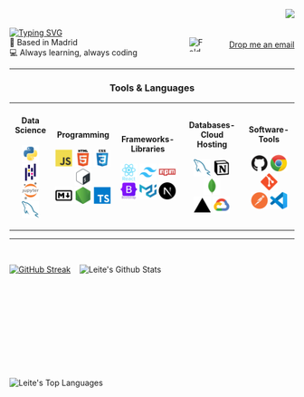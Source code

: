 <div align="right">
 
![](https://komarev.com/ghpvc/?username=leiteway&color=blue&abbreviated=true)

</div>

<div style="display: flex; justify-content: space-between; align-items: center;">
  <div>
    <a href="https://git.io/typing-svg">
      <img src="https://readme-typing-svg.demolab.com?font=Fira+Code&pause=300&color=36BCF7FF&random=false&width=410&lines=Hi+there!+I'm+Leite👋🏼;Web+Developer+%26+Data+Science;Welcome+to+my+page%F0%9F%91%BD" alt="Typing SVG">
    </a>
    <br>
    📍 Based in Madrid <br/>
    💻 Always learning, always coding
  </div>
 
   <br/>
   <img align="center" src="https://raw.githubusercontent.com/Tarikul-Islam-Anik/Animated-Fluent-Emojis/master/Emojis/Hand%20gestures/Folded%20Hands%20Medium-Light%20Skin%20Tone.png" alt="Folded Hands Medium-Light Skin Tone" width="25" height="25"/> <a href="mailto:leiteway@gmail.com">Drop me an email</a>
  </div>
</div>

---

<!-- Leite's Languages and Libraries -->
<div align="center">
  <h3 align="center">Tools & Languages</h3>
  <table align="center">
    <tr>
     <td align="center">
        <h4>Data Science</h4>
        <p>
          <img alt="PYTHON" width="30px" src="https://github.com/devicons/devicon/blob/master/icons/python/python-original.svg">
          <img alt="PANDAS" width="30px" src="https://github.com/devicons/devicon/blob/master/icons/pandas/pandas-original.svg">
          <br/>
          <img alt="JUPYTER" width="30px" src="https://github.com/devicons/devicon/blob/master/icons/jupyter/jupyter-original-wordmark.svg">
          <img alt="SQL" width="30px" src="https://github.com/devicons/devicon/blob/master/icons/mysql/mysql-original.svg">
        </p>
      </td>
      <td align="center">
        <h4>Programming</h4>
        <p>
          <img alt="JAVASCRIPT" width="30px" src="https://github.com/devicons/devicon/blob/master/icons/javascript/javascript-original.svg">
          <img alt="HTML" width="30px" src="https://github.com/devicons/devicon/blob/master/icons/html5/html5-original-wordmark.svg">
          <img alt="CSS" width="30px" src="https://github.com/devicons/devicon/blob/master/icons/css3/css3-original-wordmark.svg">
          <img alt="BASH" width="30px" src="https://github.com/devicons/devicon/blob/master/icons/bash/bash-original.svg">
          <br/>
          <img alt="MARKDOWN" width="30px" src="https://github.com/devicons/devicon/blob/master/icons/markdown/markdown-original.svg">
          <img alt="NODEJS" width="30px" src="https://github.com/devicons/devicon/blob/master/icons/nodejs/nodejs-original.svg">
          <img alt="TYPESCRIPT" width="30px" src="https://github.com/devicons/devicon/blob/master/icons/typescript/typescript-original.svg">
        </p>
      </td>
      <td align="center">
        <h4>Frameworks-Libraries</h4>
        <p>
          <img alt="REACT" width="30px" src="https://github.com/devicons/devicon/blob/master/icons/react/react-original-wordmark.svg">
          <img alt="TAILWINDCSS" width="30px" src="https://github.com/devicons/devicon/blob/master/icons/tailwindcss/tailwindcss-original.svg">
          <img alt="NPM" width="30px" src="https://github.com/devicons/devicon/blob/master/icons/npm/npm-original-wordmark.svg">
          <br/>
          <img alt="BOOTSTRAP" width="30px" src="https://github.com/devicons/devicon/blob/master/icons/bootstrap/bootstrap-original-wordmark.svg">
          <img alt="MATERIAL-UI" width="30px" src="https://github.com/devicons/devicon/blob/master/icons/materialui/materialui-original.svg">
          <img alt="NEXTJS" width="30px" src="https://github.com/devicons/devicon/blob/master/icons/nextjs/nextjs-original.svg">
        </p>
      </td>
      <td align="center">
        <h4>Databases-Cloud Hosting</h4>
        <p>
          <img alt="SQL" width="30px" src="https://github.com/devicons/devicon/blob/master/icons/mysql/mysql-original.svg">
          <img alt="NOTION" width="30px" src="https://github.com/devicons/devicon/blob/master/icons/notion/notion-original.svg">
          <img alt="MONGODB" width="30px" src="https://github.com/devicons/devicon/blob/master/icons/mongodb/mongodb-original.svg">
          <br/>
          <img alt="VERCEL" width="30px" src="https://github.com/devicons/devicon/blob/master/icons/vercel/vercel-original.svg">
          <img alt="GOOGLE-CLOUD" width="30px" src="https://github.com/devicons/devicon/blob/master/icons/googlecloud/googlecloud-original.svg">
        </p>
      </td>
      <td align="center">
        <h4>Software-Tools</h4>
        <p>
          <img alt="GITHUB" width="30px" src="https://github.com/devicons/devicon/blob/master/icons/github/github-original.svg">
          <img alt="CHROME" width="30px" src="https://github.com/devicons/devicon/blob/master/icons/chrome/chrome-original.svg">
          <img alt="GIT" width="30px" src="https://github.com/devicons/devicon/blob/master/icons/git/git-original.svg">
          <br/>
          <img alt="POSTMAN" width="30px" src="https://github.com/devicons/devicon/blob/master/icons/postman/postman-original.svg">
          <img alt="VISUAL-STUDIO-CODE" width="30px" src="https://github.com/devicons/devicon/blob/master/icons/vscode/vscode-original.svg">
        </p>
      </td>
    </tr>
  </table>
 
***

</br>

<!-- Leite's Stats GitHub -->
<div align="left">
   <a href="https://github.com/anuraghazra/github-readme-stats">
     <img width="380" height="200" align="right" alt="Leite's Github Stats" src="https://github-readme-stats-lake-rho-91.vercel.app/api?username=leiteway&show_icons=true&include_all_commits=true&count_private=true&theme=transparent&hide_border=true" />
     <img width="250" align="left" alt="Leite's Top Languages" src="https://github-readme-stats.vercel.app/api/top-langs/?username=leiteway&langs_count=8&layout=compact&theme=transparent&hide_border=true" />
     </a>

  <!-- Leite's Streak Stats -->
<a align="right" href="https://git.io/streak-stats"><img src="https://streak-stats.demolab.com?user=leiteway&theme=transparent&hide_border=true&border_radius=5.1&card_width=320&card_height=90" alt="GitHub Streak" /></a>

</div>
